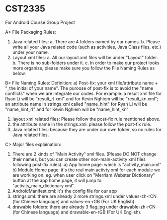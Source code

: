 # CST2335
For Android Course Group Project

A> File Packaging Rules:
1. Java related files:
   a. There are 4 folders named by our names. 
   b. Please write all your Java related code (such as activities, Java Class files, etc.) under your name.
2. Layout xml files:
   a. All our layout.xml files will be under "Layout" folder. 
   b. There is no sub-folders under it. 
   c. In order to make our project looks more organize, please make sure you follow the File Naming Rules as below.

B> File Naming Rules:
Definition: 
a) Post-fix: your xml file/attribute name + "_the initial of your name". The puroose of post-fix is to avoid the "name conflicts" when we are integrate our codes.
   For example: a result xml file for Ryan Li will be "result_rl.xml" and for Kevin Nghiem will be "result_kn.xml";
                an attribute name in strings.xml called "name_hint" for Ryan Li will be "name_hint_rl" and for Kevin Nghiem will be "name_hint_kn"

1. layout xml related files: Please follow the post-fix rule mentioned above. 
2. the attribute name in the strings.xml: please follow the post-fix rule. 
2. Java related files: because they are under our own folder, so no rules for Java related files. 

C> Major files explaination:
1. There are 2 kinds of "Main Activity" xml files.
   (Please DO NOT change their names, but you can create other non-main-activity xml files following post-fix rules): 
      a) App home page: which is "activity_main.xml"
      b) Module Home page: 
         it's the real main activty xml for each module we are working on. 
         eg. when user click on "Merriam Webster Dictionary" button at the app home page, it will jump to "activity_main_dictionary.xml".
2. AndroidManifest.xml: it's the config file for our app
3. strings.xml: there are already 2 more strings.xml under values-zh-rCN (for Chinese language) and values-en-rGB (For UK English). 
4. drawable folders: there are already 3 flag.jpg under drawable-zh-rCN (for Chinese language) and drawable-en-rGB (For UK English). 
